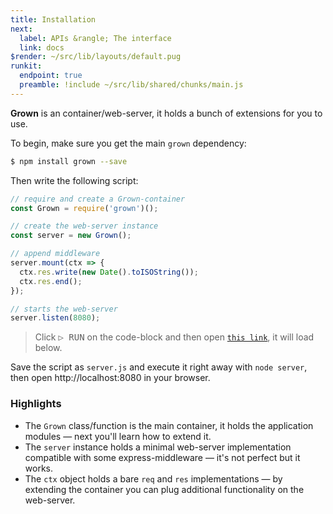 ```yaml
---
title: Installation
next:
  label: APIs &rangle; The interface
  link: docs
$render: ~/src/lib/layouts/default.pug
runkit:
  endpoint: true
  preamble: !include ~/src/lib/shared/chunks/main.js
---
```


**Grown** is an container/web-server, it holds a bunch of extensions for you to use.

To begin, make sure you get the main `grown` dependency:

```bash
$ npm install grown --save
```

Then write the following script:

```js
// require and create a Grown-container
const Grown = require('grown')();

// create the web-server instance
const server = new Grown();

// append middleware
server.mount(ctx => {
  ctx.res.write(new Date().toISOString());
  ctx.res.end();
});

// starts the web-server
server.listen(8080);
```

> Click <kbd>▷ RUN</kbd> on the code-block and then open [`this link`](/), it will load below.

<div id="target" data-external></div>

Save the script as `server.js` and execute it right away with `node server`, then open http://localhost:8080 in your browser.

### Highlights

- The `Grown` class/function is the main container, it holds the application modules &mdash; next you'll learn how to extend it.
- The `server` instance holds a minimal web-server implementation compatible with some express-middleware &mdash; it's not perfect but it works.
- The `ctx` object holds a bare `req` and `res` implementations &mdash; by extending the container you can plug additional functionality on the web-server.
